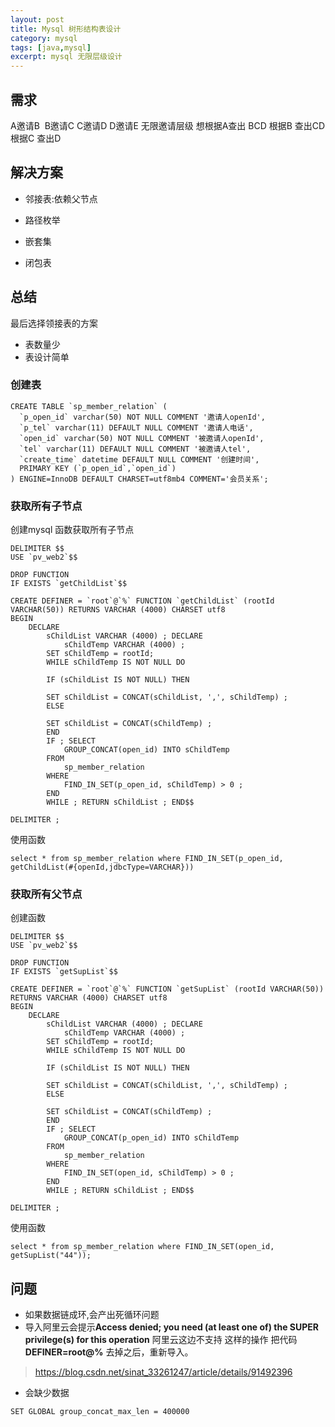 ```yaml
---
layout: post
title: Mysql 树形结构表设计
category: mysql
tags: [java,mysql]
excerpt: mysql 无限层级设计
---
```


## 需求
A邀请B  B邀请C C邀请D D邀请E 无限邀请层级
想根据A查出 BCD
根据B 查出CD
根据C 查出D 

## 解决方案

- 邻接表:依赖父节点

- 路径枚举

- 嵌套集

- 闭包表

## 总结

最后选择领接表的方案 
- 表数量少
- 表设计简单

### 创建表
```
CREATE TABLE `sp_member_relation` (
  `p_open_id` varchar(50) NOT NULL COMMENT '邀请人openId',
  `p_tel` varchar(11) DEFAULT NULL COMMENT '邀请人电话',
  `open_id` varchar(50) NOT NULL COMMENT '被邀请人openId',
  `tel` varchar(11) DEFAULT NULL COMMENT '被邀请人tel',
  `create_time` datetime DEFAULT NULL COMMENT '创建时间',
  PRIMARY KEY (`p_open_id`,`open_id`)
) ENGINE=InnoDB DEFAULT CHARSET=utf8mb4 COMMENT='会员关系';
```
### 获取所有子节点

创建mysql 函数获取所有子节点
```
DELIMITER $$
USE `pv_web2`$$

DROP FUNCTION
IF EXISTS `getChildList`$$

CREATE DEFINER = `root`@`%` FUNCTION `getChildList` (rootId VARCHAR(50)) RETURNS VARCHAR (4000) CHARSET utf8
BEGIN
	DECLARE
		sChildList VARCHAR (4000) ; DECLARE
			sChildTemp VARCHAR (4000) ;
		SET sChildTemp = rootId;
		WHILE sChildTemp IS NOT NULL DO

		IF (sChildList IS NOT NULL) THEN

		SET sChildList = CONCAT(sChildList, ',', sChildTemp) ;
		ELSE

		SET sChildList = CONCAT(sChildTemp) ;
		END
		IF ; SELECT
			GROUP_CONCAT(open_id) INTO sChildTemp
		FROM
			sp_member_relation
		WHERE
			FIND_IN_SET(p_open_id, sChildTemp) > 0 ;
		END
		WHILE ; RETURN sChildList ; END$$

DELIMITER ;
```

使用函数
```
select * from sp_member_relation where FIND_IN_SET(p_open_id, getChildList(#{openId,jdbcType=VARCHAR}))
```

### 获取所有父节点

创建函数   
```
DELIMITER $$
USE `pv_web2`$$

DROP FUNCTION
IF EXISTS `getSupList`$$

CREATE DEFINER = `root`@`%` FUNCTION `getSupList` (rootId VARCHAR(50)) RETURNS VARCHAR (4000) CHARSET utf8
BEGIN
	DECLARE
		sChildList VARCHAR (4000) ; DECLARE
			sChildTemp VARCHAR (4000) ;
		SET sChildTemp = rootId;
		WHILE sChildTemp IS NOT NULL DO

		IF (sChildList IS NOT NULL) THEN

		SET sChildList = CONCAT(sChildList, ',', sChildTemp) ;
		ELSE

		SET sChildList = CONCAT(sChildTemp) ;
		END
		IF ; SELECT
			GROUP_CONCAT(p_open_id) INTO sChildTemp
		FROM
			sp_member_relation
		WHERE
			FIND_IN_SET(open_id, sChildTemp) > 0 ;
		END
		WHILE ; RETURN sChildList ; END$$

DELIMITER ;
```

使用函数
```
select * from sp_member_relation where FIND_IN_SET(open_id, getSupList("44"));
```

## 问题
- 如果数据链成环,会产出死循环问题
- 导入阿里云会提示**Access denied; you need (at least one of) the SUPER privilege(s) for this operation** 阿里云这边不支持 这样的操作 把代码**DEFINER=root@%** 去掉之后，重新导入。

> https://blog.csdn.net/sinat_33261247/article/details/91492396

- 会缺少数据
```
SET GLOBAL group_concat_max_len = 400000
```

